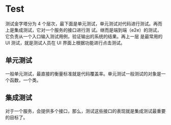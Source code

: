 # Test

测试金字塔分为 4 个层次，最下面是单元测试，单元测试对代码进行测试。再而上是集成测试，它对一个服务的接口进行测
试。继而是端到端（e2e）的测试，它负责从一个入口输入测试用例，验证输出的系统的结果。再上一层
是最常用的 UI 测试，就是测试人员在 UI 界面上根据功能进行点击测试。

## 单元测试
一般单元测试，最直接的衡量标准就是代码覆盖率。单元测试一般测试的对象是一个函数，一个类。

## 集成测试

对于一个服务，会提供多个接口，那么，测试这些接口的表现就是集成测试最重要的目标了。
